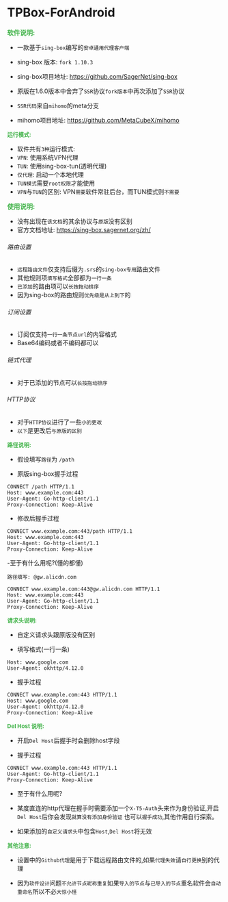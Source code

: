 # TPBox-ForAndroid

<span style="color: #41b349; font-size: 15px; font-weight: bold;">软件说明:</span>

- 一款基于`sing-box`编写的`安卓通用代理客户端`
- sing-box 版本: `fork 1.10.3`
- sing-box项目地址: https://github.com/SagerNet/sing-box

- 原版在1.6.0版本中舍弃了`SSR`协议`fork版本`中再次添加了`SSR`协议
- `SSR代码`来自`mihomo`的meta分支
- mihomo项目地址: https://github.com/MetaCubeX/mihomo

<span style="color: #41b349; font-size: 13px; font-weight: bold;">运行模式:</span>

- 软件共有`3种`运行模式:
- `VPN`: 使用系统VPN代理
- `TUN`: 使用sing-box-tun(透明代理)
- `仅代理`: 启动一个本地代理
- `TUN模式`需要`root权限`才能使用
- `VPN`与`TUN`的区别: VPN`需要`软件常驻后台，而TUN模式则`不需要`

<span style="color: #41b349; font-size: 15px; font-weight: bold;">使用说明:</span>

- 没有出现在`该文档`的其余协议与`原版`没有区别
- 官方文档地址: https://sing-box.sagernet.org/zh/

###### 路由设置

- `远程路由文件`仅支持后缀为`.srs`的`sing-box专用`路由文件
- 其他规则项`填写格式`全部都为`一行一条`
- `已添加`的路由项可以`长按拖动排序`
- 因为sing-box的路由规则`优先级是从上到下`的

###### 订阅设置

- 订阅仅支持`一行一条节点url`的内容格式
- Base64编码或者不编码都可以

###### 链式代理

- 对于已添加的节点可以`长按拖动排序`

###### HTTP协议

- 对于`HTTP协议`进行了一些`小的更改`
- `以下`是更改后`与原版的区别`

<span style="color: #41b349; font-size: 13px; font-weight: bold;">路径说明:</span>

- 假设填写`路径`为 `/path`

- 原版sing-box握手过程

```plaintext
CONNECT /path HTTP/1.1
Host: www.example.com:443
User-Agent: Go-http-client/1.1
Proxy-Connection: Keep-Alive
```

- 修改后握手过程

```plaintext
CONNECT www.example.com:443/path HTTP/1.1
Host: www.example.com:443
User-Agent: Go-http-client/1.1
Proxy-Connection: Keep-Alive
```

-至于有什么用呢?(懂的都懂)

```plaintext
路径填写: @gw.alicdn.com

CONNECT www.example.com:443@gw.alicdn.com HTTP/1.1
Host: www.example.com:443
User-Agent: Go-http-client/1.1
Proxy-Connection: Keep-Alive
```

<span style="color: #41b349; font-size: 13px; font-weight: bold;">请求头说明:</span>

- 自定义请求头跟原版没有区别

- 填写格式(一行一条)

```plaintext
Host: www.google.com
User-Agent: okhttp/4.12.0
```

- 握手过程

```plaintext
CONNECT www.example.com:443 HTTP/1.1
Host: www.google.com
User-Agent: okhttp/4.12.0
Proxy-Connection: Keep-Alive
```

<span style="color: #41b349; font-size: 13px; font-weight: bold;">Del Host 说明:</span>

- 开启`Del Host`后握手时会删除host字段

- 握手过程

```plaintext
CONNECT www.example.com:443 HTTP/1.1
User-Agent: Go-http-client/1.1
Proxy-Connection: Keep-Alive
```

- 至于有什么用呢?

- 某度直连的http代理在握手时需要添加一个`X-T5-Auth`头来作为身份验证,开启`Del Host`后你会发现`就算没有添加身份验证`
  也可以`握手成功`,其他作用自行探索。

- 如果添加的`自定义请求头`中包含`Host`,`Del Host`将无效

<span style="color: #41b349; font-size: 13px; font-weight: bold;">其他注意:</span>

- 设置中的`Github代理`是用于下载远程路由文件的,如果`代理失效`请`自行更换`别的代理

- 因为`软件设计`问题`不允许节点昵称重复`如果`导入的节点`与`已导入的节点`重名软件会`自动重命名`所以不必`大惊小怪`
